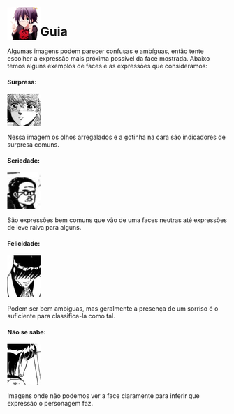 <div style="text-align:right">
<img style="float: left;" src="rikka.gif" width="15%" />
</div>

# Guia 
Algumas imagens podem parecer confusas e ambíguas, então tente escolher a expressão mais próxima possível da face mostrada. Abaixo temos alguns exemplos de faces e as expressões que consideramos:

#### **Surpresa:**
<img  src="example/1.jpg" width="15%"/>

Nessa imagem os olhos arregalados e a gotinha na cara são indicadores de surpresa comuns.

#### **Seriedade:**
<img  src="example/2.jpg" width="15%" />

São expressões bem comuns que vão de uma faces neutras até expressões de leve raiva para alguns.

#### **Felicidade:**
<img  src="example/3.jpg" width="15%" />

Podem ser bem ambiguas, mas geralmente a presença de um sorriso é o suficiente para classifica-la como tal.

#### **Não se sabe:**
<img  src="example/4.jpg" width="15%" />

Imagens onde não podemos ver a face claramente para inferir que expressão o personagem faz.



